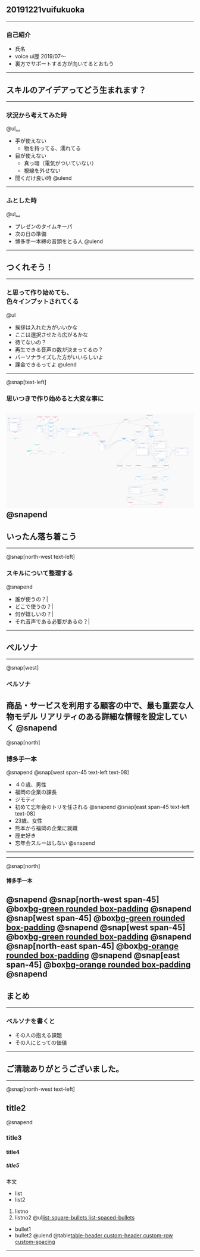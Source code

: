 ## 20191221vuifukuoka
---
### 自己紹介
- 氏名
- voice ui歴 2019/07〜
- 裏方でサポートする方が向いてるとおもう
---
## スキルのアイデアってどう生まれます？
---
### 状況から考えてみた時
@ul[...](false)
- 手が使えない
  - 物を持ってる、濡れてる
- 目が使えない
  - 真っ暗（電気がついていない）
  - 視線を外せない
- 聞くだけ良い時
@ulend
---
### ふとした時
@ul[...](false)
- プレゼンのタイムキーパ
- 次の日の準備
- 博多手一本締の音頭をとる人
@ulend
---
## つくれそう！
---
### と思って作り始めても、<br>色々インプットされてくる
@ul
- 挨拶は入れた方がいいかな
- ここは選択させたら広がるかな
- 待てないの？
- 再生できる音声の数が決まってるの？
- パーソナライズした方がいいらしいよ
- 課金できるってよ
@ulend
---
@snap[text-left]
### 思いつきで作り始めると大変な事に
![Logo](assets/images/vflow_screen01.png)
@snapend
---
## いったん落ち着こう
---
@snap[north-west text-left]
### スキルについて整理する
@snapend
- 誰が使うの？|
- どこで使うの？|
- 何が嬉しいの？|
- それ音声である必要があるの？|
---
## ペルソナ
---
@snap[west]
### ペルソナ
商品・サービスを利用する顧客の中で、最も重要な人物モデル
リアリティのある詳細な情報を設定していく
@snapend
---
@snap[north]
### 博多手一本
@snapend
@snap[west span-45 text-left text-08]
- ４０歳、男性
- 福岡の企業の課長
- ジモティ
- 初めて忘年会のトリを任される
@snapend
@snap[east span-45 text-left text-08]
- 23歳、女性
- 熊本から福岡の企業に就職
- 歴史好き
- 忘年会スルーはしない
@snapend
---
---
@snap[north]
#### 博多手一本
@snapend
@snap[north-west span-45]
@box[bg-green rounded box-padding](誰が使うの？#音頭を取る練習をしたい人。一人)
@snapend
@snap[west span-45]
@box[bg-green rounded box-padding](どこで使うの？#自分の部屋)
@snapend
@snap[west span-45]
@box[bg-green rounded box-padding](何が嬉しいの？#自分の部屋)
@snapend
@snap[north-east span-45]
@box[bg-orange rounded box-padding](誰が使うの？#手拍子の練習をしたい人。同僚と一緒に)
@snapend
@snap[east span-45]
@box[bg-orange rounded box-padding](どこで使うの？#定時後の会議室)
@snapend
---
## まとめ
---
### ペルソナを書くと
- その人の抱える課題
- その人にとっての価値
---
## ご清聴ありがとうございました。
---
@snap[north-west text-left]
## title2
@snapend
### title3
#### title4
##### title5
本文
- list
 - list2
1. listno
 1. listno2
@ul[list-square-bullets list-spaced-bullets](false)
- bullet1
- bullet2
@ulend
@table[table-header custom-header custom-row custom-spacing](path/to/sample.csv)
---
